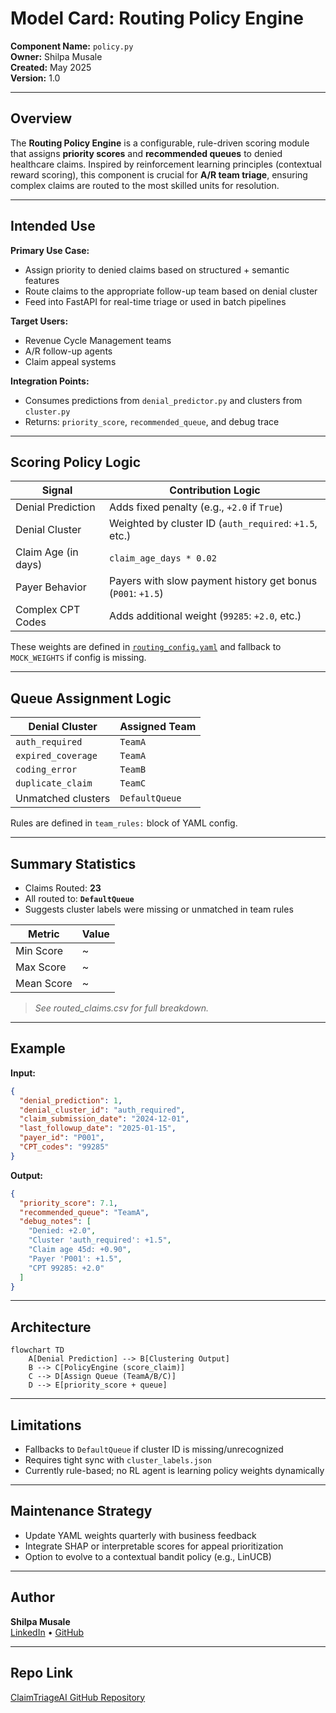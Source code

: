 # Model Card: Routing Policy Engine

**Component Name:** `policy.py`  
**Owner:** Shilpa Musale  
**Created:** May 2025  
**Version:** 1.0

---

## Overview

The **Routing Policy Engine** is a configurable, rule-driven scoring module that assigns **priority scores** and **recommended queues** to denied healthcare claims. Inspired by reinforcement learning principles (contextual reward scoring), this component is crucial for **A/R team triage**, ensuring complex claims are routed to the most skilled units for resolution.

---

## Intended Use

**Primary Use Case:**
- Assign priority to denied claims based on structured + semantic features
- Route claims to the appropriate follow-up team based on denial cluster
- Feed into FastAPI for real-time triage or used in batch pipelines

**Target Users:**
- Revenue Cycle Management teams
- A/R follow-up agents
- Claim appeal systems

**Integration Points:**
- Consumes predictions from `denial_predictor.py` and clusters from `cluster.py`
- Returns: `priority_score`, `recommended_queue`, and debug trace

---

## Scoring Policy Logic

| Signal                    | Contribution Logic                                           |
|---------------------------|--------------------------------------------------------------|
| Denial Prediction         | Adds fixed penalty (e.g., `+2.0` if `True`)                  |
| Denial Cluster            | Weighted by cluster ID (`auth_required`: `+1.5`, etc.)       |
| Claim Age (in days)       | `claim_age_days * 0.02`                                      |
| Payer Behavior            | Payers with slow payment history get bonus (`P001`: `+1.5`)  |
| Complex CPT Codes         | Adds additional weight (`99285`: `+2.0`, etc.)               |

These weights are defined in [`routing_config.yaml`](routing_config.yaml) and fallback to `MOCK_WEIGHTS` if config is missing.

---

## Queue Assignment Logic

| Denial Cluster    | Assigned Team |
|-------------------|---------------|
| `auth_required`   | `TeamA`       |
| `expired_coverage`| `TeamA`       |
| `coding_error`    | `TeamB`       |
| `duplicate_claim` | `TeamC`       |
| Unmatched clusters| `DefaultQueue`|

Rules are defined in `team_rules:` block of YAML config.

---

## Summary Statistics

- Claims Routed: **23**
- All routed to: **`DefaultQueue`**
- Suggests cluster labels were missing or unmatched in team rules

| Metric           | Value  |
|------------------|--------|
| Min Score        | ~      |
| Max Score        | ~      |
| Mean Score       | ~      |

> *See routed_claims.csv for full breakdown.*

---

## Example

**Input:**
```json
{
  "denial_prediction": 1,
  "denial_cluster_id": "auth_required",
  "claim_submission_date": "2024-12-01",
  "last_followup_date": "2025-01-15",
  "payer_id": "P001",
  "CPT_codes": "99285"
}
```

**Output:**
```json
{
  "priority_score": 7.1,
  "recommended_queue": "TeamA",
  "debug_notes": [
    "Denied: +2.0",
    "Cluster 'auth_required': +1.5",
    "Claim age 45d: +0.90",
    "Payer 'P001': +1.5",
    "CPT 99285: +2.0"
  ]
}
```

---

## Architecture

```mermaid
flowchart TD
    A[Denial Prediction] --> B[Clustering Output]
    B --> C[PolicyEngine (score_claim)]
    C --> D[Assign Queue (TeamA/B/C)]
    D --> E[priority_score + queue]
```

---

## Limitations

- Fallbacks to `DefaultQueue` if cluster ID is missing/unrecognized
- Requires tight sync with `cluster_labels.json`
- Currently rule-based; no RL agent is learning policy weights dynamically

---

## Maintenance Strategy

- Update YAML weights quarterly with business feedback
- Integrate SHAP or interpretable scores for appeal prioritization
- Option to evolve to a contextual bandit policy (e.g., LinUCB)

---

## Author

**Shilpa Musale**  
[LinkedIn](https://www.linkedin.com/in/shilpamusale) • [GitHub](https://github.com/shilpamusale) 
<!-- • [Portfolio](https://ishi3012.github.io/ishi-ai/) -->

---

## Repo Link

[ClaimTriageAI GitHub Repository](https://github.com/shilpamusale/claim-triage-ai.git)
